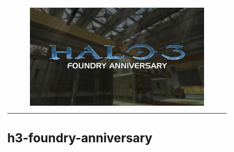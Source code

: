 <html>
    <p align="center">
        <img width="400px" src="images/banner/promo_1.png"/>
    </p>
</html>

---


# h3-foundry-anniversary